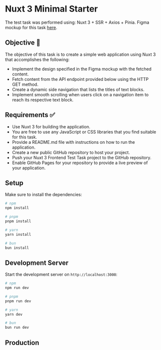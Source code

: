 # Nuxt 3 Minimal Starter
The test task was performed using: Nuxt 3 + SSR + Axios + Pinia.
Figma mockup for this task [here](https://www.figma.com/file/v3CCxMyLUZtRPdESGCUzHR/Nuxt-Front-End-Test-Task?type=design&node-id=20-20&mode=design&t=nt4fcTK09MkLvzYd-0).

## Objective 🎯
The objective of this task is to create a simple web application using Nuxt 3 that accomplishes the following:

- Implement the design specified in the Figma mockup with the fetched content.
- Fetch content from the API endpoint provided below using the HTTP GET method.
- Create a dynamic side navigation that lists the titles of text blocks.
- Implement smooth scrolling when users click on a navigation item to reach its respective text block.

## Requirements ✅
- Use Nuxt 3 for building the application.
- You are free to use any JavaScript or CSS libraries that you find suitable for this task.
- Provide a README.md file with instructions on how to run the application.
- Create a new public GitHub repository to host your project.
- Push your Nuxt 3 Frontend Test Task project to the GitHub repository.
-  Enable GitHub Pages for your repository to provide a live preview of your application.

## Setup

Make sure to install the dependencies:

```bash
# npm
npm install

# pnpm
pnpm install

# yarn
yarn install

# bun
bun install
```

## Development Server

Start the development server on `http://localhost:3000`:

```bash
# npm
npm run dev

# pnpm
pnpm run dev

# yarn
yarn dev

# bun
bun run dev
```

## Production
